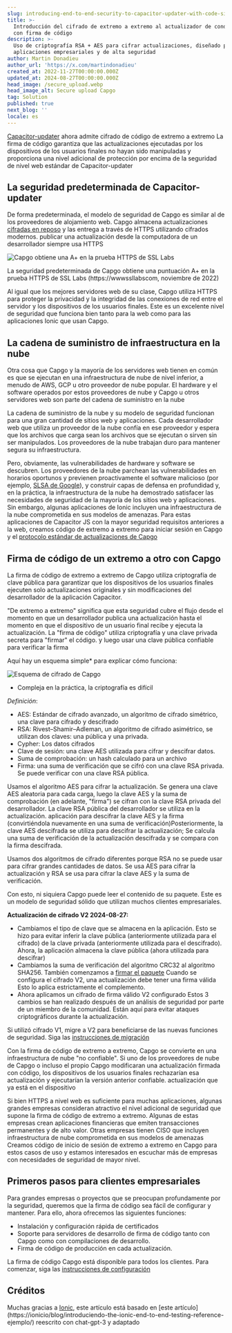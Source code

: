 ```yaml
---
slug: introducing-end-to-end-security-to-capacitor-updater-with-code-signing
title: >-
  Introducción del cifrado de extremo a extremo al actualizador de condensadores
  con firma de código
description: >-
  Uso de criptografía RSA + AES para cifrar actualizaciones, diseñado para
  aplicaciones empresariales y de alta seguridad
author: Martin Donadieu
author_url: 'https://x.com/martindonadieu'
created_at: 2022-11-27T00:00:00.000Z
updated_at: 2024-08-27T00:00:00.000Z
head_image: /secure_upload.webp
head_image_alt: Secure upload Capgo
tag: Solution
published: true
next_blog: ''
locale: es
---
```


[Capacitor-updater](https://githubcom/Cap-go/capacitor-updater/) ahora admite cifrado de código de extremo a extremo La firma de código garantiza que las actualizaciones ejecutadas por los dispositivos de los usuarios finales no hayan sido manipuladas y proporciona una nivel adicional de protección por encima de la seguridad de nivel web estándar de Capacitor-updater

## La seguridad predeterminada de Capacitor-updater

De forma predeterminada, el modelo de seguridad de Capgo es similar al de los proveedores de alojamiento web. Capgo almacena actualizaciones [cifradas en reposo](https://cloudgooglecom/docs/security/encryption/default-encryption/) y las entrega a través de HTTPS utilizando cifrados modernos. publicar una actualización desde la computadora de un desarrollador siempre usa HTTPS

![Capgo obtiene una A+ en la prueba HTTPS de SSL Labs](/ssllabs_reportwebp)

La seguridad predeterminada de Capgo obtiene una puntuación A+ en la prueba HTTPS de SSL Labs (https://wwwssllabscom, noviembre de 2022)

Al igual que los mejores servidores web de su clase, Capgo utiliza HTTPS para proteger la privacidad y la integridad de las conexiones de red entre el servidor y los dispositivos de los usuarios finales. Este es un excelente nivel de seguridad que funciona bien tanto para la web como para las aplicaciones Ionic que usan Capgo.

## La cadena de suministro de infraestructura en la nube

Otra cosa que Capgo y la mayoría de los servidores web tienen en común es que se ejecutan en una infraestructura de nube de nivel inferior, a menudo de AWS, GCP u otro proveedor de nube popular. El hardware y el software operados por estos proveedores de nube y Capgo u otros servidores web son parte del cadena de suministro en la nube

La cadena de suministro de la nube y su modelo de seguridad funcionan para una gran cantidad de sitios web y aplicaciones. Cada desarrollador web que utiliza un proveedor de la nube confía en ese proveedor y espera que los archivos que carga sean los archivos que se ejecutan o sirven sin ser manipulados. Los proveedores de la nube trabajan duro para mantener segura su infraestructura.

Pero, obviamente, las vulnerabilidades de hardware y software se descubren. Los proveedores de la nube parchean las vulnerabilidades en horarios oportunos y previenen proactivamente el software malicioso (por ejemplo, [SLSA de Google](https://securitygoogleblogcom/2021/06/introtaining-slsa-end-to-end-frameworkhtml/ )), y construir capas de defensa en profundidad y, en la práctica, la infraestructura de la nube ha demostrado satisfacer las necesidades de seguridad de la mayoría de los sitios web y aplicaciones. Sin embargo, algunas aplicaciones de Ionic incluyen una infraestructura de la nube comprometida en sus modelos de amenazas. Para estas aplicaciones de Capacitor JS con la mayor seguridad requisitos anteriores a la web, creamos código de extremo a extremo para iniciar sesión en Capgo y el [protocolo estándar de actualizaciones de Capgo](/docs/self-hosted/auto-update/update-endpoint/)

## Firma de código de un extremo a otro con Capgo

La firma de código de extremo a extremo de Capgo utiliza criptografía de clave pública para garantizar que los dispositivos de los usuarios finales ejecuten solo actualizaciones originales y sin modificaciones del desarrollador de la aplicación Capacitor.

"De extremo a extremo" significa que esta seguridad cubre el flujo desde el momento en que un desarrollador publica una actualización hasta el momento en que el dispositivo de un usuario final recibe y ejecuta la actualización. La "firma de código" utiliza criptografía y una clave privada secreta para "firmar" el código. y luego usar una clave pública confiable para verificar la firma

Aquí hay un esquema simple* para explicar cómo funciona:

![Esquema de cifrado de Capgo](/encryption_flowwebp)

* Compleja en la práctica, la criptografía es difícil

*Definición*:
- AES: Estándar de cifrado avanzado, un algoritmo de cifrado simétrico, una clave para cifrado y descifrado
- RSA: Rivest–Shamir–Adleman, un algoritmo de cifrado asimétrico, se utilizan dos claves: una pública y una privada.
- Cypher: Los datos cifrados
- Clave de sesión: una clave AES utilizada para cifrar y descifrar datos.
- Suma de comprobación: un hash calculado para un archivo
- Firma: una suma de verificación que se cifró con una clave RSA privada. Se puede verificar con una clave RSA pública. 

Usamos el algoritmo AES para cifrar la actualización. Se genera una clave AES aleatoria para cada carga, luego la clave AES y la suma de comprobación (en adelante, "firma") se cifran con la clave RSA privada del desarrollador. La clave RSA pública del desarrollador se utiliza en la actualización. aplicación para descifrar la clave AES y la firma (convirtiéndola nuevamente en una suma de verificación)Posteriormente, la clave AES descifrada se utiliza para descifrar la actualización; Se calcula una suma de verificación de la actualización descifrada y se compara con la firma descifrada.

Usamos dos algoritmos de cifrado diferentes porque RSA no se puede usar para cifrar grandes cantidades de datos. Se usa AES para cifrar la actualización y RSA se usa para cifrar la clave AES y la suma de verificación.

Con esto, ni siquiera Capgo puede leer el contenido de su paquete. Este es un modelo de seguridad sólido que utilizan muchos clientes empresariales.

**Actualización de cifrado V2 2024-08-27:**
- Cambiamos el tipo de clave que se almacena en la aplicación. Esto se hizo para evitar inferir la clave pública (anteriormente utilizada para el cifrado) de la clave privada (anteriormente utilizada para el descifrado). Ahora, la aplicación almacena la clave pública (ahora utilizada para descifrar)
- Cambiamos la suma de verificación del algoritmo CRC32 al algoritmo SHA256. También comenzamos a [firmar el paquete](https://enwikipediaorg/wiki/RSA_(cryptosystem)#Signing_messages) Cuando se configura el cifrado V2, una actualización debe tener una firma válida Esto lo aplica estrictamente el complemento.
- Ahora aplicamos un cifrado de firma válido V2 configurado
Estos 3 cambios se han realizado después de un análisis de seguridad por parte de un miembro de la comunidad. Están aquí para evitar ataques criptográficos durante la actualización.

Si utilizó cifrado V1, migre a V2 para beneficiarse de las nuevas funciones de seguridad. Siga las [instrucciones de migración](/docs/cli/migrations/encryption/)

Con la firma de código de extremo a extremo, Capgo se convierte en una infraestructura de nube "no confiable". Si uno de los proveedores de nube de Capgo o incluso el propio Capgo modificaran una actualización firmada con código, los dispositivos de los usuarios finales rechazarían esa actualización y ejecutarían la versión anterior confiable. actualización que ya está en el dispositivo

Si bien HTTPS a nivel web es suficiente para muchas aplicaciones, algunas grandes empresas consideran atractivo el nivel adicional de seguridad que supone la firma de código de extremo a extremo. Algunas de estas empresas crean aplicaciones financieras que emiten transacciones permanentes y de alto valor. Otras empresas tienen CISO que incluyen infraestructura de nube comprometida en sus modelos de amenazas Creamos código de inicio de sesión de extremo a extremo en Capgo para estos casos de uso y estamos interesados ​​en escuchar más de empresas con necesidades de seguridad de mayor nivel.

## Primeros pasos para clientes empresariales

Para grandes empresas o proyectos que se preocupan profundamente por la seguridad, queremos que la firma de código sea fácil de configurar y mantener. Para ello, ahora ofrecemos las siguientes funciones:

- Instalación y configuración rápida de certificados
- Soporte para servidores de desarrollo de firma de código tanto con Capgo como con compilaciones de desarrollo.
- Firma de código de producción en cada actualización.

La firma de código Capgo está disponible para todos los clientes. Para comenzar, siga las [instrucciones de configuración](/docs/cli/commands/#end-to-end-encryption-trustless)

## Créditos

Muchas gracias a [Ionic](https://ioniccom/), este artículo está basado en [este artículo](https://ionicio/blog/introduciendo-the-ionic-end-to-end-testing-reference- ejemplo/) reescrito con chat-gpt-3 y adaptado